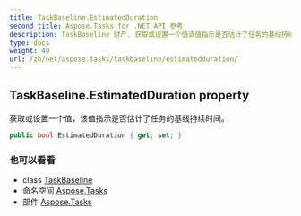 ```yaml
---
title: TaskBaseline.EstimatedDuration
second_title: Aspose.Tasks for .NET API 参考
description: TaskBaseline 财产. 获取或设置一个值该值指示是否估计了任务的基线持续时间
type: docs
weight: 40
url: /zh/net/aspose.tasks/taskbaseline/estimatedduration/
---
```

## TaskBaseline.EstimatedDuration property

获取或设置一个值，该值指示是否估计了任务的基线持续时间。

```csharp
public bool EstimatedDuration { get; set; }
```

### 也可以看看

* class [TaskBaseline](../)
* 命名空间 [Aspose.Tasks](../../taskbaseline/)
* 部件 [Aspose.Tasks](../../../)


